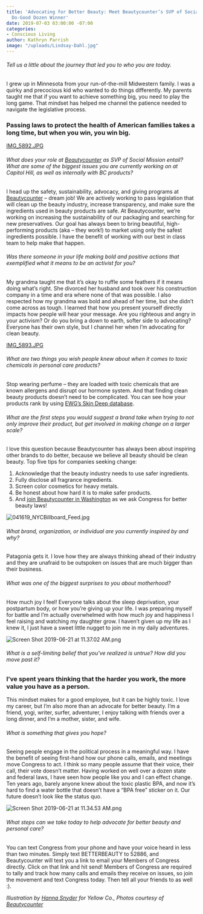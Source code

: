 ```yaml
---
title: 'Advocating for Better Beauty: Meet Beautycounter’s SVP of Social Mission &
  Do-Good Dozen Winner'
date: 2019-07-03 03:00:00 -07:00
categories:
- Conscious Living
author: Kathryn Parrish
image: "/uploads/Lindsay-Dahl.jpg"
---
```


###### Tell us a little about the journey that led you to who you are today.

I grew up in Minnesota from your run-of-the-mill Midwestern family. I was a quirky and precocious kid who wanted to do things differently. My parents taught me that if you want to achieve something big, you need to play the long game. That mindset has helped me channel the patience needed to navigate the legislative process. 

### Passing laws to protect the health of American families takes a long time, but when you win, you win big.    

[IMG_5892.JPG](/uploads/IMG_5892.JPG)

###### What does your role at [Beautycounter](https://www.beautycounter.com/) as SVP of Social Mission entail? What are some of the biggest issues you are currently working on at Capitol Hill, as well as internally with BC products? 

I head up the safety, sustainability, advocacy, and giving programs at [Beautycounter](https://www.beautycounter.com/) – dream job! We are actively working to pass legislation that will clean up the beauty industry, increase transparency, and make sure the ingredients used in beauty products are safe. At Beautycounter, we’re working on increasing the sustainability of our packaging and searching for new preservatives. Our goal has always been to bring beautiful, high-performing products (aka – they work!) to market using only the safest ingredients possible. I have the benefit of working with our best in class team to help make that happen. 

###### Was there someone in your life making bold and positive actions that exemplified what it means to be an activist for you? 

My grandma taught me that it’s okay to ruffle some feathers if it means doing what’s right. She divorced her husband and took over his construction company in a time and era where none of that was possible. I also respected how my grandma was bold and ahead of her time, but she didn’t come across as tough. I learned that how you present yourself directly impacts how people will hear your message. Are you righteous and angry in your activism? Or do you bring a down to earth, softer side to advocating? Everyone has their own style, but I channel her when I’m advocating for clean beauty. 

[IMG_5893.JPG](/uploads/IMG_5893.JPG)

###### What are two things you wish people knew about when it comes to toxic chemicals in personal care products? 

Stop wearing perfume – they are loaded with toxic chemicals that are known allergens and disrupt our hormone system. And that finding clean beauty products doesn’t need to be complicated. You can see how your products rank by using [EWG’s Skin Deep database](https://www.ewg.org/skindeep/). 

###### What are the first steps you would suggest a brand take when trying to not only improve their product, but get involved in making change on a larger scale? 

I love this question because Beautycounter has always been about inspiring other brands to do better, because we believe all beauty should be clean beauty. Top five tips for companies seeking change: 

1. Acknowledge that the beauty industry needs to use safer ingredients.
2. Fully disclose all fragrance ingredients.
3. Screen color cosmetics for heavy metals.
4. Be honest about how hard it is to make safer products.
5. And [join Beautycounter in Washington](https://www.beautycounter.com/advocacy) as we ask Congress for better beauty laws! 

![041619_NYCBillboard_Feed.jpg](/uploads/041619_NYCBillboard_Feed.jpg)

###### What brand, organization, or individual are you currently inspired by and why?

Patagonia gets it. I love how they are always thinking ahead of their industry and they are unafraid to be outspoken on issues that are much bigger than their business. 

###### What was one of the biggest surprises to you about motherhood? 

How much joy I feel! Everyone talks about the sleep deprivation, your postpartum body, or how you’re giving up your life. I was preparing myself for battle and I’m actually overwhelmed with how much joy and happiness I feel raising and watching my daughter grow. I haven’t given up my life as I knew it, I just have a sweet little nugget to join me in my daily adventures.  

![Screen Shot 2019-06-21 at 11.37.02 AM.png](/uploads/Screen%20Shot%202019-06-21%20at%2011.37.02%20AM.png)

###### What is a self-limiting belief that you've realized is untrue? How did you move past it?

### I’ve spent years thinking that the harder you work, the more value you have as a person. 

This mindset makes for a good employee, but it can be highly toxic. I love my career, but I’m also more than an advocate for better beauty. I’m a friend, yogi, writer, surfer, adventurer, I enjoy talking with friends over a long dinner, and I’m a mother, sister, and wife. 

###### What is something that gives you hope? 

Seeing people engage in the political process in a meaningful way. I have the benefit of seeing first-hand how our phone calls, emails, and meetings move Congress to act. I think so many people assume that their voice, their call, their vote doesn’t matter. Having worked on well over a dozen state and federal laws, I have seen how people like you and I can effect change. Ten years ago, barely anyone knew about the toxic plastic BPA, and now it’s hard to find a water bottle that doesn’t have a “BPA free” sticker on it. Our future doesn’t look like the status quo. 

![Screen Shot 2019-06-21 at 11.34.53 AM.png](/uploads/Screen%20Shot%202019-06-21%20at%2011.34.53%20AM.png) 

###### What steps can we take today to help advocate for better beauty and personal care?

You can text Congress from your phone and have your voice heard in less than two minutes. Simply text BETTERBEAUTY to 52886, and Beautycounter will text you a link to email your Members of Congress directly. Click on that link and hit send! Members of Congress are required to tally and track how many calls and emails they receive on issues, so join the movement and text Congress today. Then tell all your friends to as well :).

_Illustration by [Hanna Snyder](http://hancreative.co/) for Yellow Co., Photos courtesy of [Beautycounter](https://www.beautycounter.com/)_
